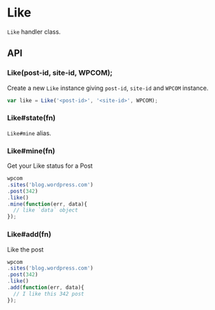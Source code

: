 
# Like

`Like` handler class.

## API

### Like(post-id, site-id, WPCOM);

Create a new `Like` instance giving `post-id`, `site-id` and `WPCOM` instance.

```js
var like = Like('<post-id>', '<site-id>', WPCOM);
```

### Like#state(fn)

`Like#mine` alias.

### Like#mine(fn)

Get your Like status for a Post

```js
wpcom
.sites('blog.wordpress.com')
.post(342)
.like()
.mine(function(err, data){
  // like `data` object
});
```

### Like#add(fn)

Like the post

```js
wpcom
.sites('blog.wordpress.com')
.post(342)
.like()
.add(function(err, data){
  // I like this 342 post
});
```
